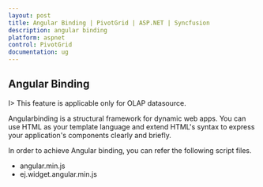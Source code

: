 ```yaml
---
layout: post
title: Angular Binding | PivotGrid | ASP.NET | Syncfusion
description: angular binding
platform: aspnet
control: PivotGrid
documentation: ug
---
```


## Angular Binding

I> This feature is applicable only for OLAP datasource.

Angularbinding is a structural framework for dynamic web apps. You can use HTML as your template language and extend HTML's syntax to express your application's components clearly and briefly.

In order to achieve Angular binding, you can refer the following script files. 

* angular.min.js
* ej.widget.angular.min.js